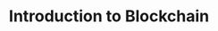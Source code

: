 ---
title: "Introduction to Blockchain"
description: "Introductions into blockchain and the concepts of a blockchain, its benefits, the challenges with blockchains and solutions, the many types of consensus protocol and its pros and cons and Algorand applications and features. For CS Students with no background on Blockchain. By the end of this module, you should know what is a Blockchain and its possible applications."
type: "course"
category: "Blockchain Basics,Algorand Basics"
difficulty: "Basic"
summary: "Everything you need to know about the basics of Algorand blockchain"
file_path: ""
image: "https://assets-global.website-files.com/5e39e095596498a8b9624af1/5ffca6e3e0d8ad9231cc2af6_Portfolio-course---final.png"
link: "https://drive.google.com/file/d/1tvmUWTOac6vl1TRqGrUnhyhA4XAI2hbw/view?usp=sharing"
status: "open"
---